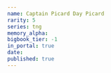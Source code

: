 ```yaml
---
name: Captain Picard Day Picard
rarity: 5
series: tng
memory_alpha:
bigbook_tier: -1
in_portal: true
date:
published: true
---
```



